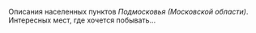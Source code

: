 Описания населенных пунктов *Подмосковья (Московской области)*.
Интересных мест, где хочется побывать...